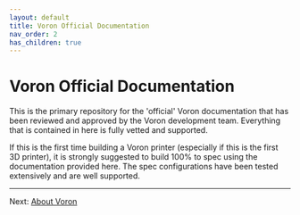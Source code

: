 ```yaml
---
layout: default
title: Voron Official Documentation
nav_order: 2
has_children: true
---
```


# Voron Official Documentation

This is the primary repository for the 'official' Voron documentation that has been reviewed and approved by the Voron development team.  Everything that is contained in here is fully vetted and supported.

If this is the first time building a Voron printer (especially if this is the first 3D printer), it is strongly suggested to build 100% to spec using the documentation provided here.  The spec configurations have been tested extensively and are well supported.

---

Next: [About Voron](./about.md)
